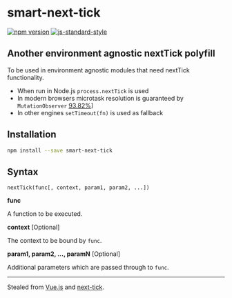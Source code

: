 # smart-next-tick

[![npm version](https://badge.fury.io/js/smart-next-tick.svg)](https://badge.fury.io/js/smart-next-tick)
[![js-standard-style](https://img.shields.io/badge/code%20style-standard-brightgreen.svg)](http://standardjs.com)

## Another environment agnostic nextTick polyfill

To be used in environment agnostic modules that need nextTick functionality.

- When run in Node.js `process.nextTick` is used
- In modern browsers microtask resolution is guaranteed by `MutationObserver` [93.82%](http://caniuse.com/#search=MutationObserver)]
- In other engines `setTimeout(fn)` is used as fallback

## Installation

```bash
npm install --save smart-next-tick
```

## Syntax

```
nextTick(func[, context, param1, param2, ...])
```

**func**

A function to be executed.

**context** [Optional]

The context to be bound by `func`.

**param1, param2, ..., paramN** [Optional]

Additional parameters which are passed through to `func`.

<hr>

Stealed from [Vue.js](https://github.com/vuejs/vue/blob/dev/src/core/util/env.js#L66-L147) and [next-tick](https://github.com/medikoo/next-tick).

